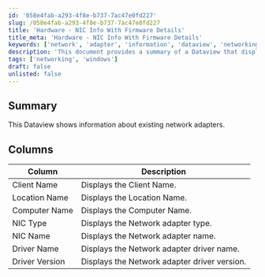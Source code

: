```yaml
---
id: '058e4fab-a293-4f8e-b737-7ac47e0fd227'
slug: /058e4fab-a293-4f8e-b737-7ac47e0fd227
title: 'Hardware - NIC Info With Firmware Details'
title_meta: 'Hardware - NIC Info With Firmware Details'
keywords: ['network', 'adapter', 'information', 'dataview', 'networking']
description: 'This document provides a summary of a Dataview that displays information about existing network adapters, including details such as client name, location name, computer name, NIC type, NIC name, driver name, and driver version.'
tags: ['networking', 'windows']
draft: false
unlisted: false
---
```


## Summary

This Dataview shows information about existing network adapters.

## Columns

| Column          | Description                                      |
|-----------------|--------------------------------------------------|
| Client Name     | Displays the Client Name.                        |
| Location Name   | Displays the Location Name.                      |
| Computer Name   | Displays the Computer Name.                      |
| NIC Type        | Displays the Network adapter type.               |
| NIC Name        | Displays the Network adapter name.               |
| Driver Name     | Displays the Network adapter driver name.        |
| Driver Version  | Displays the Network adapter driver version.     |


